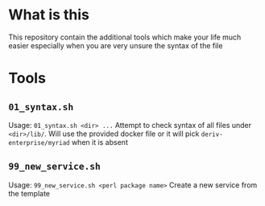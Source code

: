 # What is this
This repository contain the additional tools which make your life much easier especially when you are
very unsure the syntax of the file

# Tools
## `01_syntax.sh`
Usage: `01_syntax.sh <dir> ...`
Attempt to check syntax of all files under `<dir>/lib/`. Will use the provided docker file
or it will pick `deriv-enterprise/myriad` when it is absent

## `99_new_service.sh`
Usage:  `99_new_service.sh <perl package name>`
Create a new service from the template

